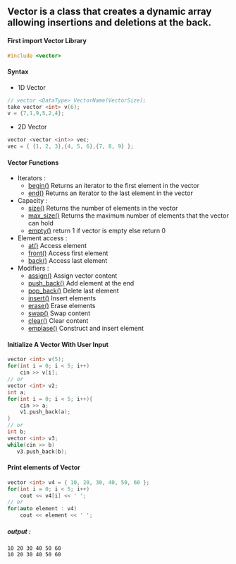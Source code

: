 ## **Vector** is a class that creates a dynamic array allowing insertions and deletions at the back.

#### First import Vector Library
```cpp
#include <vector>
```

#### Syntax 
  - 1D Vector
  ```cpp
  // vector <DataType> VectorName(VectorSize);
  take vector <int> v(6);
  v = {7,1,9,5,2,4};
  ```
  - 2D Vector
  ```cpp
  vector <vector <int>> vec;
  vec = { {1, 2, 3},{4, 5, 6},{7, 8, 9} };
  ```
  
#### Vector Functions
  - Iterators :
    - [begin()](https://www.geeksforgeeks.org/vectorbegin-vectorend-c-stl/)   Returns an iterator to the first element in the vector
    - [end()](https://www.geeksforgeeks.org/vectorbegin-vectorend-c-stl/)   Returns an iterator to the last element in the vector
  - Capacity :
    - [size()](https://cplusplus.com/reference/vector/vector/size/)   Returns the number of elements in the vector
    - [max_size()](https://www.geeksforgeeks.org/vector-max_size-function-in-c-stl/)   Returns the maximum number of elements that the vector can hold
    - [empty()](https://cplusplus.com/reference/vector/vector/empty/)   return 1 if vector is empty else return 0
  - Element access :
    - [at()](https://www.javatpoint.com/cpp-vector-at-function)  Access element
    - [front()](https://www.javatpoint.com/cpp-vector-front-function)   Access first element
    - [back()](https://www.javatpoint.com/cpp-vector-back-function)   Access last element
  - Modifiers :
    - [assign()](https://www.geeksforgeeks.org/vector-assign-in-c-stl/)   Assign vector content
    - [push_back()](https://cplusplus.com/reference/vector/vector/push_back/)   Add element at the end
    - [pop_back()](https://www.javatpoint.com/cpp-vector-pop-back-function)   Delete last element
    - [insert()](https://www.javatpoint.com/cpp-vector-insert-function)   Insert elements
    - [erase()](https://cplusplus.com/reference/vector/vector/erase/)   Erase elements
    - [swap()](https://www.geeksforgeeks.org/vectorat-vectorswap-c-stl/)   Swap content
    - [clear()](https://www.geeksforgeeks.org/vector-erase-and-clear-in-cpp/)   Clear content
    - [emplase()](https://cplusplus.com/reference/vector/vector/emplace/)   Construct and insert element  

#### Initialize A Vector With User Input
```cpp
vector <int> v(5);
for(int i = 0; i < 5; i++)
    cin >> v[i];
// or
vector <int> v2;
int a;
for(int i = 0; i < 5; i++){
    cin >> a;
    v1.push_back(a);
}
// or
int b;
vector <int> v3;
while(cin >> b)
   v3.push_back(b);
```
#### Print elements of Vector
```cpp
vector <int> v4 = { 10, 20, 30, 40, 50, 60 };
for(int i = 0; i < 5; i++)
    cout << v4[i] << ' ';
// or
for(auto element : v4)
    cout << element << ' ';
```
##### output :
```
10 20 30 40 50 60 
10 20 30 40 50 60 
```


